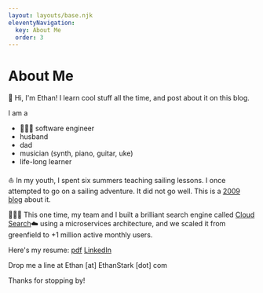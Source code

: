 ```yaml
---
layout: layouts/base.njk
eleventyNavigation:
  key: About Me
  order: 3
---
```

# About Me

👋 Hi, I'm Ethan! I learn cool stuff all the time, and post about it on this blog.

I am a
* 👨🏻‍💻 software engineer
* husband
* dad
* musician (synth, piano, guitar, uke)
* life-long learner

⛵️ In my youth, I spent six summers teaching sailing lessons.
I once attempted to go on a sailing adventure. It did not go well. This is a [2009 blog](https://sailingtrip2009.wordpress.com/) about it.

👨🏻‍💻 This one time, my team and I built a brilliant search engine called [Cloud Search](https://govos.com/products/cloud-search/)☁️ using a microservices architecture, and we scaled it from greenfield to +1 million active monthly users.

Here's my resume: [pdf](/pdf/Ethan-Stark-Resume.pdf) [LinkedIn](https://www.linkedin.com/in/ethanjstark/)

Drop me a line at Ethan [at] EthanStark [dot] com

Thanks for stopping by!
